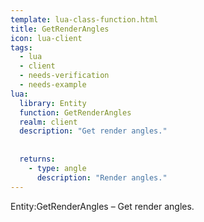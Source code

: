 ```yaml
---
template: lua-class-function.html
title: GetRenderAngles
icon: lua-client
tags:
  - lua
  - client
  - needs-verification
  - needs-example
lua:
  library: Entity
  function: GetRenderAngles
  realm: client
  description: "Get render angles."
  
  
  returns:
    - type: angle
      description: "Render angles."
---
```


<div class="lua__search__keywords">
Entity:GetRenderAngles &#x2013; Get render angles.
</div>
